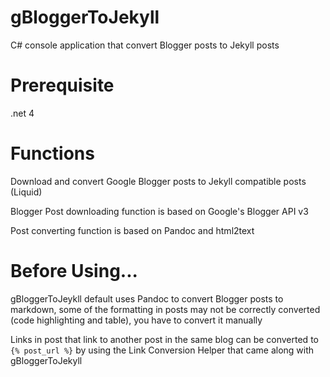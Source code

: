 gBloggerToJekyll
================

C# console application that convert Blogger posts to Jekyll posts

Prerequisite
=============
.net 4

Functions
============
Download and convert Google Blogger posts to Jekyll compatible posts (Liquid)

Blogger Post downloading function is based on Google's Blogger API v3

Post converting function is based on Pandoc and html2text

Before Using...
=========================
gBloggerToJeykll default uses Pandoc to convert Blogger posts to markdown, some of the formatting in posts may not be correctly converted (code highlighting and table), you have to convert it manually

Links in post that link to another post in the same blog can be converted to `{% post_url %}` by using the Link Conversion Helper that came along with gBloggerToJekyll

